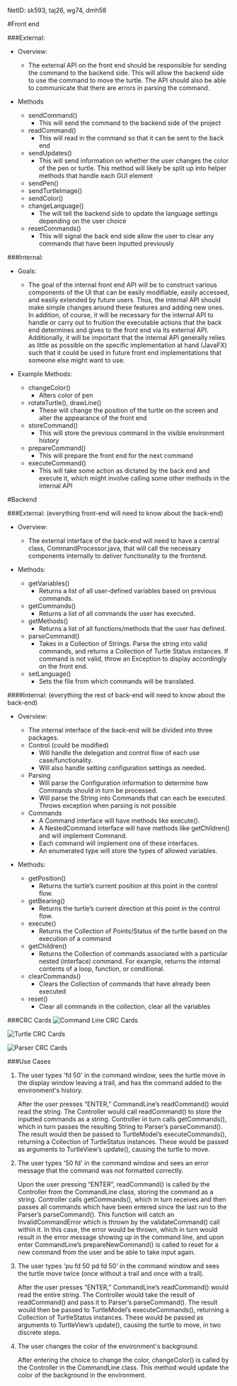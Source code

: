 NetID:  sk593, taj26, wg74, dmh58

#Front end

###External:
* Overview:
    - The external API on the front end should be responsible for 
    sending the command to the backend side. This will allow the backend 
    side to use the command to move the turtle. The API should also be able 
    to communicate that there are errors in parsing the command. 
    
* Methods
    - sendCommand()
        * This will send the command to the backend side of the project
    - readCommand()
        * This will read in the command so that it can be sent to the back end 
    - sendUpdates()
        * This will send information on whether the user changes the color of the 
        pen or turtle. This method will likely be split up into helper methods that 
        handle each GUI element
    - sendPen()
    - sendTurtleImage()
    - sendColor()
    - changeLanguage()
        * The will tell the backend side to update the language settings depending on the user choice
    - resetCommands()
        * This will signal the back end side allow the user to clear any commands 
        that have been inputted previously


###Internal:
* Goals:
    - The goal of the internal front end API will be to construct various components of 
    the UI that can be easily modifiable, easily accessed, and easily extended by future users. 
    Thus, the internal API should make simple changes around these features and adding new ones. 
    In addition, of course, it will be necessary for the internal API to handle or carry out to 
    fruition the executable actions that the back end determines and gives to the front end via its 
    external API. Additionally, it will be important that the internal API generally relies as little 
    as possible on the specific implementation at hand (JavaFX) such that it could be used in future 
    front end implementations that someone else might want to use.
   

* Example Methods:
    - changeColor()
        * Alters color of pen
    - rotateTurtle(), drawLine()
        * These will change the position of the turtle on the screen and alter the appearance 
        of the front end
    - storeCommand()
        * This will store the previous command in the visible environment history
    - prepareCommand()
        * This will prepare the front end for the next command
    - executeCommand()
        * This will take some action as dictated by the back end and execute it, which might 
        involve calling some other methods in the internal API



 
#Backend 

###External: (everything front-end will need to know about the back-end)
* Overview:
    - The external interface of the back-end will need to have a central class, 
    CommandProcessor.java, that will call the necessary components internally to deliver 
    functionality to the frontend.

* Methods:
    - getVariables()
        * Returns a list of all user-defined variables based on previous commands.
    - getCommands()
        * Returns a list of all commands the user has executed.
    - getMethods()
        * Returns a list of all functions/methods that the user has defined.
    - parseCommand()
        * Takes in a Collection of Strings. Parse the string into valid commands, and 
        returns a Collection of Turtle Status instances. If command is not valid, throw an 
        Exception to display accordingly on the front end.
    - setLanguage()
        * Sets the file from which commands will be translated.
 
####Internal: (everything the rest of back-end will need to know about the back-end)
* Overview:
    - The internal interface of the back-end will be divided into three packages.
    - Control (could be modified)
        * Will handle the delegation and control flow of each use case/functionality.
        * Will also handle setting configuration settings as needed.
    - Parsing
        * Will parse the Configuration information to determine how Commands should in turn be processed.
        * Will parse the String into Commands that can each be executed. Throws exception when 
        parsing is not possible
    - Commands
        * A Command interface will have methods like execute().
        * A NestedCommand interface will have methods like getChildren() and will implement Command.
        * Each command will implement one of these interfaces.
        * An enumerated type will store the types of allowed variables.
        
* Methods: 
    - getPosition()
        * Returns the turtle’s current position at this point in the control flow.
    - getBearing()
        * Returns the turtle’s current direction at this point in the control flow.
    - execute()
        * Returns the Collection of Points/Status of the turtle based on the execution of a command
    - getChildren()
        * Returns the Collection of commands associated with a particular nested (interface) 
        command. For example, returns the internal contents of a loop, function, or conditional.
    - clearCommands()
        * Clears the Collection of commands that have already been executed
    - reset()
        * Clear all commands in the collection, clear all the variables

###CRC Cards
![](CommandLineCRC.png "Command Line CRC Cards")

![](TurtleCRC.png "Turtle CRC Cards")

![](ParserCRC.png "Parser CRC Cards")
 
###Use Cases
1. The user types 'fd 50' in the command window, sees the turtle move in the display window leaving a trail, and has the command added to the environment's history.

    After the user presses “ENTER,” CommandLine’s readCommand() would read the string. The Controller would call readCommand() to store the inputted commands as a string. Controller in turn calls getCommands(), which in turn passes the resulting String to Parser’s parseCommand(). The result would then be passed to TurtleModel’s executeCommands(), returning a Collection of TurtleStatus instances. These would be passed as arguments to TurtleView’s update(), causing the turtle to move.

2. The user types '50 fd' in the command window and sees an error message that the command was not formatted correctly.

    Upon the user pressing “ENTER”, readCommand() is called by the Controller from the CommandLine class, storing the command as a string. Controller calls getCommands(), which in turn receives and then passes all commands which have been entered since the last run to the Parser’s parseCommand(). This function will catch an InvalidCommandError which is thrown by the validateCommand() call within it. In this case, the error would be thrown, which in turn would result in the error message showing up in the command line, and upon enter CommandLine’s prepareNewCommand() is called to reset for a new command from the user and be able to take input again.

3. The user types 'pu fd 50 pd fd 50' in the command window and sees the turtle move twice (once without a trail and once with a trail).

    After the user presses “ENTER,” CommandLine’s readCommand() would read the entire string. The Controller would take the result of readCommand() and pass it to Parser’s parseCommand(). The result would then be passed to TurtleModel’s executeCommands(), returning a Collection of TurtleStatus instances. These would be passed as arguments to TurtleView’s update(), causing the turtle to move, in two discrete steps.

4. The user changes the color of the environment's background.

    After entering the choice to change the color, changeColor() is called by the Controller in the CommandLine class. This method would update the color of the background in the environment.

 


